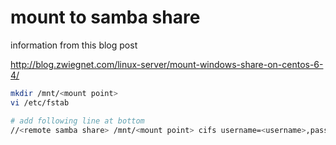# mount to samba share

information from this blog post

http://blog.zwiegnet.com/linux-server/mount-windows-share-on-centos-6-4/

```sh
mkdir /mnt/<mount point>
vi /etc/fstab

# add following line at bottom
//<remote samba share> /mnt/<mount point> cifs username=<username>,password=<password> 0 0
```

